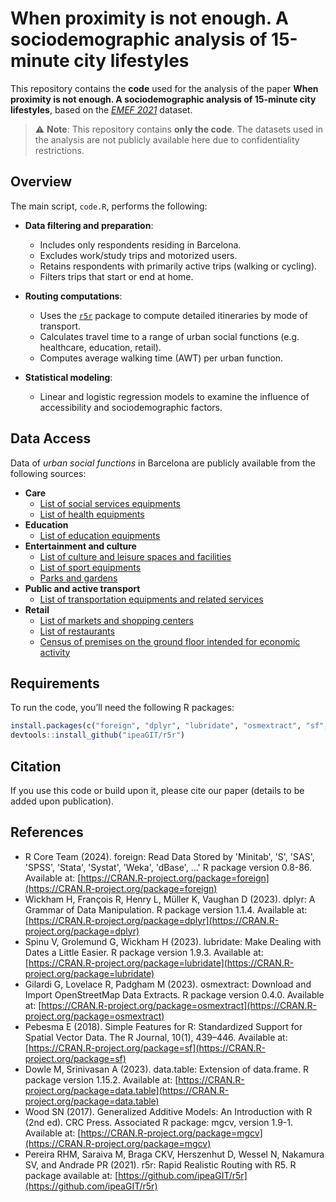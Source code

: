 # When proximity is not enough. A sociodemographic analysis of 15-minute city lifestyles

This repository contains the **code** used for the analysis of the paper **When proximity is not enough. A sociodemographic analysis of 15-minute city lifestyles**, based on the [*EMEF 2021*](https://www.institutmetropoli.cat/es/encuestas/encuestas-de-movilidad/#1447843451840-2-0) dataset.

> ⚠️ **Note**: This repository contains **only the code**. The datasets used in the analysis are not publicly available here due to confidentiality restrictions.

## Overview

The main script, `code.R`, performs the following:

- **Data filtering and preparation**:  
  - Includes only respondents residing in Barcelona.  
  - Excludes work/study trips and motorized users.  
  - Retains respondents with primarily active trips (walking or cycling).  
  - Filters trips that start or end at home.

- **Routing computations**:  
  - Uses the [`r5r`](https://github.com/ipeaGIT/r5r) package to compute detailed itineraries by mode of transport.  
  - Calculates travel time to a range of urban social functions (e.g. healthcare, education, retail).
  - Computes average walking time (AWT) per urban function.  

- **Statistical modeling**:  
  - Linear and logistic regression models to examine the influence of accessibility and sociodemographic factors.
 
## Data Access

Data of *urban social functions* in Barcelona are publicly available from the following sources:
- **Care**
  - [List of social services equipments](https://opendata-ajuntament.barcelona.cat/data/dataset/ff8b356e-efe8-42dc-96c9-503c4ce24fdc/resource/0b5187e2-5868-4edf-a432-a10bce935c5e/download)
  - [List of health equipments](https://opendata-ajuntament.barcelona.cat/data/dataset/9c3035c3-2a5f-4fc0-8162-c20563ae5375/resource/2bf62aa3-63c8-4177-b57a-e32a8c7eb275/download) 
- **Education**
  - [List of education equipments](https://opendata-ajuntament.barcelona.cat/data/dataset/f36b60f2-9541-4d08-b0f9-b0a9313fab3d/resource/29d9ff10-6892-4f16-9012-d5c4997857e7/download)
- **Entertainment and culture**
  - [List of culture and leisure spaces and facilities](https://opendata-ajuntament.barcelona.cat/data/dataset/58e3a2f5-53fb-42b4-9836-d6bc43e66a98/resource/f3721b17-bf9e-4bdd-853c-cb6200e1b442/download)
  - [List of sport equipments](https://opendata-ajuntament.barcelona.cat/data/dataset/13cbdd2a-fbb8-406f-a0f1-8e7f3d52103b/resource/6409e71a-6c79-4d21-9c14-373dbd01f26d/download)
  - [Parks and gardens](https://opendata-ajuntament.barcelona.cat/data/dataset/5d43ed16-f93a-442f-8853-4bf2191b2d39/resource/b64d32a8-aea5-47a8-9826-479b211f5d46/download)
- **Public and active transport**
  - [List of transportation equipments and related services](https://opendata-ajuntament.barcelona.cat/data/dataset/d55f001a-d105-4095-84db-fa69514b84ba/resource/dd70f3f8-7abf-4f0a-934c-e2570e53e9cb/download)
- **Retail**
  - [List of markets and shopping centers](https://opendata-ajuntament.barcelona.cat/data/dataset/3dc277bf-ff89-4b49-8f29-48a1122bb813/resource/2e123ea9-1819-46cf-a545-be61151fa97d/download)
  - [List of restaurants](https://opendata-ajuntament.barcelona.cat/data/dataset/b4d2cc2f-67dc-481a-a7cb-1999fd0d5740/resource/bce0486e-370e-4a72-903f-024ba8902ae1/download)
  - [Census of premises on the ground floor intended for economic activity](https://opendata-ajuntament.barcelona.cat/data/dataset/fe177673-0f83-42e7-b35a-ddea901be8bc/resource/99764d55-b1be-4281-b822-4277442cc721/download/220930_censcomercialbcn_opendata_2022_v10_mod.csv)

## Requirements

To run the code, you’ll need the following R packages:

```r
install.packages(c("foreign", "dplyr", "lubridate", "osmextract", "sf", "data.table", "mgcv"))
devtools::install_github("ipeaGIT/r5r")
```

## Citation
If you use this code or build upon it, please cite our paper (details to be added upon publication).

## References
- R Core Team (2024). foreign: Read Data Stored by 'Minitab', 'S', 'SAS', 'SPSS', 'Stata', 'Systat', 'Weka', 'dBase', ...' R package version 0.8-86. Available at: [https://CRAN.R-project.org/package=foreign](https://CRAN.R-project.org/package=foreign)
- Wickham H, François R, Henry L, Müller K, Vaughan D (2023). dplyr: A Grammar of Data Manipulation. R package version 1.1.4. Available at: [https://CRAN.R-project.org/package=dplyr](https://CRAN.R-project.org/package=dplyr)
- Spinu V, Grolemund G, Wickham H (2023). lubridate: Make Dealing with Dates a Little Easier. R package version 1.9.3. Available at: [https://CRAN.R-project.org/package=lubridate](https://CRAN.R-project.org/package=lubridate)
- Gilardi G, Lovelace R, Padgham M (2023). osmextract: Download and Import OpenStreetMap Data Extracts. R package version 0.4.0. Available at: [https://CRAN.R-project.org/package=osmextract](https://CRAN.R-project.org/package=osmextract)
- Pebesma E (2018). Simple Features for R: Standardized Support for Spatial Vector Data. The R Journal, 10(1), 439–446. Available at: [https://CRAN.R-project.org/package=sf](https://CRAN.R-project.org/package=sf)
- Dowle M, Srinivasan A (2023). data.table: Extension of data.frame. R package version 1.15.2. Available at: [https://CRAN.R-project.org/package=data.table](https://CRAN.R-project.org/package=data.table)
- Wood SN (2017). Generalized Additive Models: An Introduction with R (2nd ed). CRC Press. Associated R package: mgcv, version 1.9-1. Available at: [https://CRAN.R-project.org/package=mgcv](https://CRAN.R-project.org/package=mgcv)
- Pereira RHM, Saraiva M, Braga CKV, Herszenhut D, Wessel N, Nakamura SV, and Andrade PR (2021). r5r: Rapid Realistic Routing with R5. R package available at: [https://github.com/ipeaGIT/r5r](https://github.com/ipeaGIT/r5r)
